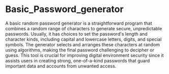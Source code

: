 # Basic_Password_generator

A basic random password generator is a straightforward program that combines a random range of characters to generate secure, unpredictable passwords. Usually, it has choices to set the password's length and character kinds, including capital and lowercase letters, digits, and special symbols. The generator selects and arranges these characters at random using algorithms, making the final password challenging to decipher or guess. This tool is crucial for improving digital environment security since it assists users in creating strong, one-of-a-kind passwords that guard important data and accounts from unwanted access.

